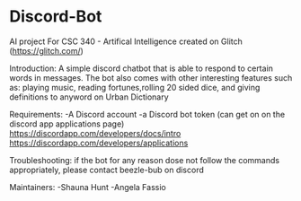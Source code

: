 # Discord-Bot
AI project 
For CSC 340 - Artifical Intelligence 
created on Glitch (https://glitch.com/) 

Introduction:
A simple discord chatbot that is able to respond to certain words in messages.
The bot also comes with other interesting features such as: playing music, reading fortunes,rolling 20 sided dice,
and giving definitions to anyword on Urban Dictionary 

Requirements: 
-A Discord account 
-a Discord bot token (can get on on the discord app applications page)
https://discordapp.com/developers/docs/intro
https://discordapp.com/developers/applications

Troubleshooting:
if the bot for any reason dose not follow the commands appropriately, please contact beezle-bub on discord 

Maintainers:
-Shauna Hunt
-Angela Fassio 

